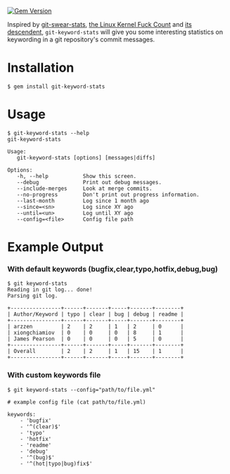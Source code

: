 [![Gem Version](https://badge.fury.io/rb/git-keyword-stats.svg)](https://badge.fury.io/rb/git-keyword-stats)

Inspired by [git-swear-stats], [the Linux Kernel Fuck Count] and [its descendent],
`git-keyword-stats` will give you some interesting statistics on keywording in a
git repository's commit messages.

[the Linux Kernel Fuck Count]: http://durak.org/sean/pubs/kfc/
[its descendent]: http://www.vidarholen.net/contents/wordcount/
[git-swear-stats]: https://github.com/xiongchiamiov/git-swear-stats

# Installation

    $ gem install git-keyword-stats

# Usage

    $ git-keyword-stats --help
    git-keyword-stats
    
    Usage:
       git-keyword-stats [options] [messages|diffs]
    
    Options:
       -h, --help           Show this screen.
       --debug              Print out debug messages.
       --include-merges     Look at merge commits.
       --no-progress        Don't print out progress information.
       --last-month         Log since 1 month ago
       --since=<sn>         Log since XY ago
       --until=<un>         Log until XY ago
       --config=<file>      Config file path


# Example Output

### With default keywords (bugfix,clear,typo,hotfix,debug,bug)

    $ git keyword-stats 
    Reading in git log... done!
    Parsing git log.
    
    +----------------+------+-------+-----+-------+--------+
    | Author/Keyword | typo | clear | bug | debug | readme |
    +----------------+------+-------+-----+-------+--------+
    | arzzen         | 2    | 2     | 1   | 2     | 0      |
    | xiongchiamiov  | 0    | 0     | 0   | 8     | 1      |
    | James Pearson  | 0    | 0     | 0   | 5     | 0      |
    +----------------+------+-------+-----+-------+--------+
    | Overall        | 2    | 2     | 1   | 15    | 1      |
    +----------------+------+-------+-----+-------+--------+

### With custom keywords file

    $ git keyword-stats --config="path/to/file.yml"
    
    # example config file (cat path/to/file.yml)
    
    keywords:
        - 'bugfix'
        - '^(clear)$'
        - 'typo'
        - 'hotfix'
        - 'readme'
        - 'debug'
        - '^(bug)$'
        - '^(hot|typo|bug)fix$' 
        
        

